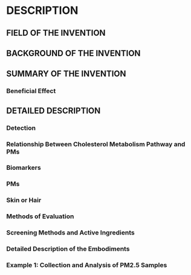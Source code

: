 # DESCRIPTION

## FIELD OF THE INVENTION

## BACKGROUND OF THE INVENTION

## SUMMARY OF THE INVENTION

### Beneficial Effect

## DETAILED DESCRIPTION

### Detection

### Relationship Between Cholesterol Metabolism Pathway and PMs

### Biomarkers

### PMs

### Skin or Hair

### Methods of Evaluation

### Screening Methods and Active Ingredients

### Detailed Description of the Embodiments

### Example 1: Collection and Analysis of PM2.5 Samples


